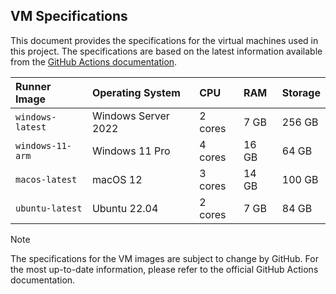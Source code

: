 ## VM Specifications

This document provides the specifications for the virtual machines used in this project. The specifications are based on the latest information available from the [GitHub Actions documentation](https://docs.github.com/en/actions/using-github-hosted-runners/about-github-hosted-runners).

| Runner Image | Operating System | CPU | RAM | Storage |
| :--- | :--- | :--- | :--- | :--- |
| `windows-latest` | Windows Server 2022 | 2 cores | 7 GB | 256 GB |
| `windows-11-arm` | Windows 11 Pro | 4 cores | 16 GB | 64 GB |
| `macos-latest` | macOS 12 | 3 cores | 14 GB | 100 GB |
| `ubuntu-latest` | Ubuntu 22.04 | 2 cores | 7 GB | 84 GB |

> [!NOTE]
> The specifications for the VM images are subject to change by GitHub. For the most up-to-date information, please refer to the official GitHub Actions documentation.
